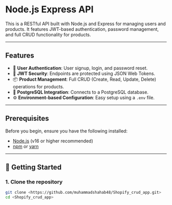 # Node.js Express API

This is a RESTful API built with Node.js and Express for managing users and products. It features JWT-based authentication, password management, and full CRUD functionality for products.

---

## Features

-   👤 **User Authentication**: User signup, login, and password reset.
-   🔐 **JWT Security**: Endpoints are protected using JSON Web Tokens.
-   📦 **Product Management**: Full CRUD (Create, Read, Update, Delete) operations for products.
-   🐘 **PostgreSQL Integration**: Connects to a PostgreSQL database.
-   ⚙️ **Environment-based Configuration**: Easy setup using a `.env` file.

---

## Prerequisites

Before you begin, ensure you have the following installed:
-   [Node.js](https://nodejs.org/en/) (v16 or higher recommended)
-   [npm](https://www.npmjs.com/) or [yarn](https://yarnpkg.com/)

---

## 🚀 Getting Started

### 1. Clone the repository

```bash
git clone <https://github.com/muhammadshahab48/Shopify_crud_app.git>
cd <Shopify_crud_app>